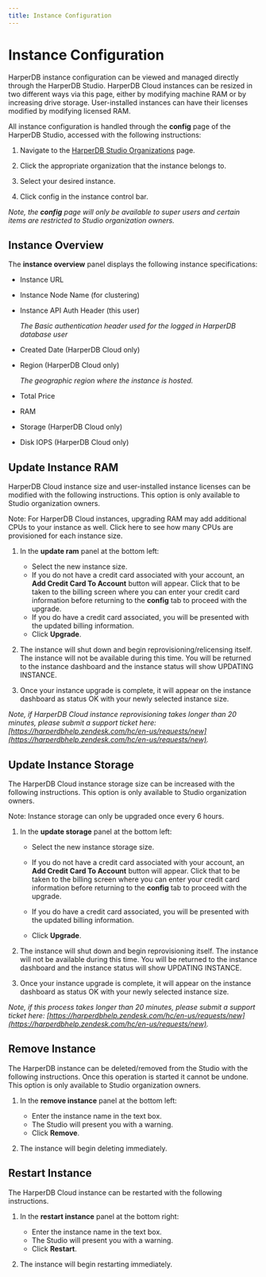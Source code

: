 ```yaml
---
title: Instance Configuration
---
```


# Instance Configuration

HarperDB instance configuration can be viewed and managed directly through the HarperDB Studio. HarperDB Cloud instances can be resized in two different ways via this page, either by modifying machine RAM or by increasing drive storage. User-installed instances can have their licenses modified by modifying licensed RAM.

All instance configuration is handled through the **config** page of the HarperDB Studio, accessed with the following instructions:

1. Navigate to the [HarperDB Studio Organizations](https://studio.harperdb.io/organizations) page.

2. Click the appropriate organization that the instance belongs to.

3. Select your desired instance.

4. Click config in the instance control bar.

_Note, the **config** page will only be available to super users and certain items are restricted to Studio organization owners._

## Instance Overview

The **instance overview** panel displays the following instance specifications:

- Instance URL

- Instance Node Name (for clustering)

- Instance API Auth Header (this user)

  _The Basic authentication header used for the logged in HarperDB database user_

- Created Date (HarperDB Cloud only)

- Region (HarperDB Cloud only)

  _The geographic region where the instance is hosted._

- Total Price

- RAM

- Storage (HarperDB Cloud only)

- Disk IOPS (HarperDB Cloud only)

## Update Instance RAM

HarperDB Cloud instance size and user-installed instance licenses can be modified with the following instructions. This option is only available to Studio organization owners.

Note: For HarperDB Cloud instances, upgrading RAM may add additional CPUs to your instance as well. Click here to see how many CPUs are provisioned for each instance size.

1. In the **update ram** panel at the bottom left:
   - Select the new instance size.
   - If you do not have a credit card associated with your account, an **Add Credit Card To Account** button will appear. Click that to be taken to the billing screen where you can enter your credit card information before returning to the **config** tab to proceed with the upgrade.
   - If you do have a credit card associated, you will be presented with the updated billing information.
   - Click **Upgrade**.

2. The instance will shut down and begin reprovisioning/relicensing itself. The instance will not be available during this time. You will be returned to the instance dashboard and the instance status will show UPDATING INSTANCE.

3. Once your instance upgrade is complete, it will appear on the instance dashboard as status OK with your newly selected instance size.

_Note, if HarperDB Cloud instance reprovisioning takes longer than 20 minutes, please submit a support ticket here: [https://harperdbhelp.zendesk.com/hc/en-us/requests/new](https://harperdbhelp.zendesk.com/hc/en-us/requests/new)._

## Update Instance Storage

The HarperDB Cloud instance storage size can be increased with the following instructions. This option is only available to Studio organization owners.

Note: Instance storage can only be upgraded once every 6 hours.

1. In the **update storage** panel at the bottom left:
   - Select the new instance storage size.

   - If you do not have a credit card associated with your account, an **Add Credit Card To Account** button will appear. Click that to be taken to the billing screen where you can enter your credit card information before returning to the **config** tab to proceed with the upgrade.

   - If you do have a credit card associated, you will be presented with the updated billing information.

   - Click **Upgrade**.

2. The instance will shut down and begin reprovisioning itself. The instance will not be available during this time. You will be returned to the instance dashboard and the instance status will show UPDATING INSTANCE.

3. Once your instance upgrade is complete, it will appear on the instance dashboard as status OK with your newly selected instance size.

_Note, if this process takes longer than 20 minutes, please submit a support ticket here: [https://harperdbhelp.zendesk.com/hc/en-us/requests/new](https://harperdbhelp.zendesk.com/hc/en-us/requests/new)._

## Remove Instance

The HarperDB instance can be deleted/removed from the Studio with the following instructions. Once this operation is started it cannot be undone. This option is only available to Studio organization owners.

1. In the **remove instance** panel at the bottom left:
   - Enter the instance name in the text box.
   - The Studio will present you with a warning.
   - Click **Remove**.

2. The instance will begin deleting immediately.

## Restart Instance

The HarperDB Cloud instance can be restarted with the following instructions.

1. In the **restart instance** panel at the bottom right:
   - Enter the instance name in the text box.
   - The Studio will present you with a warning.
   - Click **Restart**.

2. The instance will begin restarting immediately.
